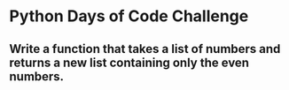 # Python Days of Code Challenge

## Write a function that takes a list of numbers and returns a new list containing only the even numbers.

